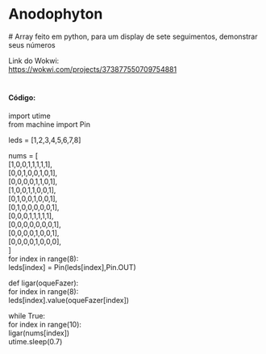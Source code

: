 <h1> Anodophyton </h1>
# Array feito em python, para um display de sete seguimentos, demonstrar seus números

Link do Wokwi: <br>
https://wokwi.com/projects/373877550709754881
#
 <h4> Código: </h4>
 
import utime <br>
from machine import Pin <br>

leds = [1,2,3,4,5,6,7,8] <br>

nums = [ <br>
    [1,0,0,1,1,1,1,1], <br>
    [0,0,1,0,0,1,0,1], <br>
    [0,0,0,0,1,1,0,1], <br>
    [1,0,0,1,1,0,0,1], <br>
    [0,1,0,0,1,0,0,1], <br>
    [0,1,0,0,0,0,0,1], <br>
    [0,0,0,1,1,1,1,1], <br>
    [0,0,0,0,0,0,0,1], <br>
    [0,0,0,0,1,0,0,1], <br>
    [0,0,0,0,1,0,0,0], <br>
  ] <br>
for index in range(8): <br>
  leds[index] = Pin(leds[index],Pin.OUT) <br>

def ligar(oqueFazer): <br>
  for index in range(8): <br>
    leds[index].value(oqueFazer[index]) <br>

while True: <br>
  for index in range(10): <br>
    ligar(nums[index]) <br>
    utime.sleep(0.7) <br>



